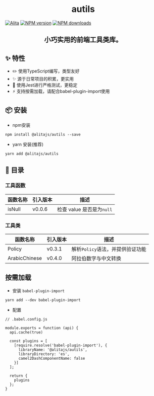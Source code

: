 <h1 align="center">autils</h1>

[![Alita](https://img.shields.io/badge/alitajs-autils-blue.svg)](https://github.com/alitajs/autils)
[![NPM version](https://img.shields.io/npm/v/%40alitajs%2Fautils.svg?style=flat)](https://npmjs.org/package/@alitajs/autils)
[![NPM downloads](http://img.shields.io/npm/dm/%40alitajs%2Fautils.svg?style=flat)](https://npmjs.org/package/@alitajs/autils)

<h2 align="center">小巧实用的前端工具类库。</h2>

## ✨ 特性

* ✏️ 使用TypeScript编写，类型友好
* ✨ 源于日常项目的积累，更实用
* 🐳 使用Jest进行严格测试，更稳定
* ⚡️ 支持按需加载，请配合babel-plugin-import使用

## 📦 安装

* npm安装

```
npm install @alitajs/autils --save
```

* yarn 安装(推荐)

```
yarn add @alitajs/autils
```

## 📝 目录

### 工具函数

|函数名称|引入版本|描述|
|--|--|--|
|isNull|v0.0.6|检查 value 是否是为`null`|

### 工具类

|函数名称|引入版本|描述|
|--|--|--|
|Policy|v0.3.1|解析`Policy`语法，并提供验证功能|
|ArabicChinese|v0.4.0|阿拉伯数字与中文转换|

## 按需加载

* 安装 `babel-plugin-import`

```
yarn add --dev babel-plugin-import
```

* 配置

```
// .babel.config.js

module.exports = function (api) {
  api.cache(true)

  const plugins = [
    [require.resolve('babel-plugin-import'), {
      libraryName: '@alitajs/autils',
      libraryDirectory: 'es',
      camel2DashComponentName: false
    }]
  ];

  return {
    plugins
  };
}
```
